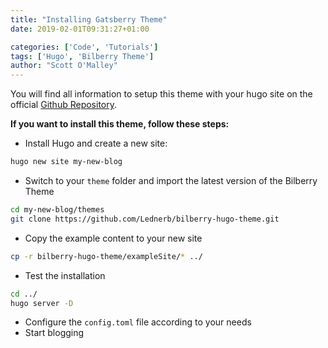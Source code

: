 ```yaml
---
title: "Installing Gatsberry Theme"
date: 2019-02-01T09:31:27+01:00

categories: ['Code', 'Tutorials']
tags: ['Hugo', 'Bilberry Theme']
author: "Scott O'Malley"
---
```

You will find all information to setup this theme with your hugo site
on the official [Github Repository](https://github.com/Lednerb/bilberry-hugo-theme).

<!--more-->

__If you want to install this theme, follow these steps:__

- Install Hugo and create a new site:

```bash
hugo new site my-new-blog
```

- Switch to your `theme` folder and import the latest version of the Bilberry Theme

```bash
cd my-new-blog/themes
git clone https://github.com/Lednerb/bilberry-hugo-theme.git
```

- Copy the example content to your new site

```bash
cp -r bilberry-hugo-theme/exampleSite/* ../
```

- Test the installation

```bash
cd ../
hugo server -D
```

- Configure the `config.toml` file according to your needs
- Start blogging
